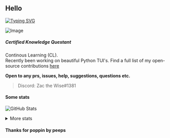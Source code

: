 ## Hello

[![Typing SVG](https://readme-typing-svg.herokuapp.com?color=%23C321F7&lines=Welcome;A+non-master...;Surrounded+by+masters...;Will+eventually+become+a+master...;Or+at+least+seem+like+one)](https://git.io/typing-svg)

![Image](https://i.imgur.com/ERfeux3.png)  

##### Certified Knowledge Questant

Continous Learning (CL).   
Recently been working on beautiful Python TUI's. Find a full list of my open-source contributions [here](https://github.com/TechWiz-3/open-source)

**Open to any prs, issues, help, suggestions, questions etc.**  
  
>Discord: Zac the Wise#1381

<!-- SORRY, BUT IF YOU'RE READING THIS.... YOU'RE SUS-->
#### Some stats

<!-- bruh ur still reading lmao -->
![GitHub Stats](https://github-readme-stats.vercel.app/api?username=TechWiz-3&theme=jolly) 

<details>
    <summary>More stats</summary>

![GitHub Streak](http://github-readme-streak-stats.herokuapp.com?user=TechWiz-3&theme=synthwave&date_format=M%20j%5B%2C%20Y%5D) 

![Top Langs](https://github-readme-stats.vercel.app/api/top-langs/?username=TechWiz-3&theme=jolly&layout=compact) 

<hr></hr>

#### Activity Graph

![Zac's github activity graph](https://activity-graph.herokuapp.com/graph?username=TechWiz-3&theme=github)

</details>

#### Thanks for poppin by peeps

<!--
**TechWiz-3/TechWiz-3** is a ✨ _special_ ✨ repository because its `README.md` (this file) appears on your GitHub profile.

Here are some ideas to get you started:

- 🔭 I’m currently working on ...
- 🌱 I’m currently learning ...
- 👯 I’m looking to collaborate on ...
- 🤔 I’m looking for help with ...
- 💬 Ask me about ...
- 📫 How to reach me: ...
- 😄 Pronouns: ...
- ⚡ Fun fact: ...
-->




